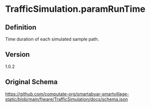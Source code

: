 # TrafficSimulation.paramRunTime

## Definition
Time duration of each simulated sample path. 

## Version
1.0.2

## Original Schema
https://github.com/computate-org/smartabyar-smartvillage-static/blob/main/fiware/TrafficSimulation/docs/schema.json
